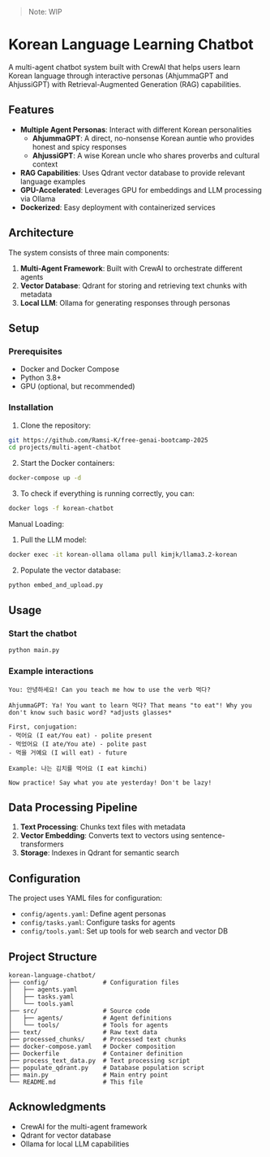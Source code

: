 > Note: WIP

# Korean Language Learning Chatbot

A multi-agent chatbot system built with CrewAI that helps users learn Korean language through interactive personas (AhjummaGPT and AhjussiGPT) with Retrieval-Augmented Generation (RAG) capabilities.

## Features

- **Multiple Agent Personas**: Interact with different Korean personalities
  - **AhjummaGPT**: A direct, no-nonsense Korean auntie who provides honest and spicy responses
  - **AhjussiGPT**: A wise Korean uncle who shares proverbs and cultural context
- **RAG Capabilities**: Uses Qdrant vector database to provide relevant language examples
- **GPU-Accelerated**: Leverages GPU for embeddings and LLM processing via Ollama
- **Dockerized**: Easy deployment with containerized services

## Architecture

The system consists of three main components:

1. **Multi-Agent Framework**: Built with CrewAI to orchestrate different agents
2. **Vector Database**: Qdrant for storing and retrieving text chunks with metadata
3. **Local LLM**: Ollama for generating responses through personas

## Setup

### Prerequisites

- Docker and Docker Compose
- Python 3.8+
- GPU (optional, but recommended)

### Installation

1. Clone the repository:

```bash
git https://github.com/Ramsi-K/free-genai-bootcamp-2025
cd projects/multi-agent-chatbot
```

2. Start the Docker containers:

```bash
docker-compose up -d
```

3. To check if everything is running correctly, you can:

```bash
docker logs -f korean-chatbot
```

Manual Loading:

1. Pull the LLM model:

```bash
docker exec -it korean-ollama ollama pull kimjk/llama3.2-korean
```

2. Populate the vector database:

```bash
python embed_and_upload.py
```

## Usage

### Start the chatbot

```bash
python main.py
```

### Example interactions

```text
You: 안녕하세요! Can you teach me how to use the verb 먹다?

AhjummaGPT: Ya! You want to learn 먹다? That means "to eat"! Why you
don't know such basic word? *adjusts glasses*

First, conjugation:
- 먹어요 (I eat/You eat) - polite present
- 먹었어요 (I ate/You ate) - polite past
- 먹을 거예요 (I will eat) - future

Example: 나는 김치를 먹어요 (I eat kimchi)

Now practice! Say what you ate yesterday! Don't be lazy!
```

## Data Processing Pipeline

1. **Text Processing**: Chunks text files with metadata
2. **Vector Embedding**: Converts text to vectors using sentence-transformers
3. **Storage**: Indexes in Qdrant for semantic search

## Configuration

The project uses YAML files for configuration:

- `config/agents.yaml`: Define agent personas
- `config/tasks.yaml`: Configure tasks for agents
- `config/tools.yaml`: Set up tools for web search and vector DB

## Project Structure

```text
korean-language-chatbot/
├── config/               # Configuration files
│   ├── agents.yaml
│   ├── tasks.yaml
│   └── tools.yaml
├── src/                  # Source code
│   ├── agents/           # Agent definitions
│   └── tools/            # Tools for agents
├── text/                 # Raw text data
├── processed_chunks/     # Processed text chunks
├── docker-compose.yaml   # Docker composition
├── Dockerfile            # Container definition
├── process_text_data.py  # Text processing script
├── populate_qdrant.py    # Database population script
├── main.py               # Main entry point
└── README.md             # This file
```

## Acknowledgments

- CrewAI for the multi-agent framework
- Qdrant for vector database
- Ollama for local LLM capabilities
